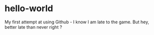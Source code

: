 # hello-world
My first attempt at using Github - I know I am late to the game. But hey, better late than never right ?
